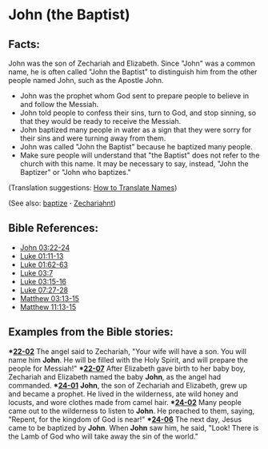 # John (the Baptist) #

## Facts: ##

John was the son of Zechariah and Elizabeth. Since "John" was a common name, he is often called "John the Baptist" to distinguish him from the other people named John, such as the Apostle John.

* John was the prophet whom God sent to prepare people to believe in and follow the Messiah. 
* John told people to confess their sins, turn to God, and stop sinning, so that they would be ready to receive the Messiah. 
* John baptized many people in water as a sign that they were sorry for their sins and were turning away from them.  
* John was called "John the Baptist" because he baptized many people. 
* Make sure people will understand that "the Baptist" does not refer to the church with this name. It may be necessary to say, instead, "John the Baptizer" or "John who baptizes."

(Translation suggestions: [How to Translate Names](https://git.door43.org/Door43/en-ta-translate-vol1/src/master/content/translate_names.md))

(See also: [baptize](../kt/baptize.md) **·** [Zechariahnt](../other/Zechariahnt.md))

 
## Bible References: ##

* [John 03:22-24](https://door43.org/en/bible/notes/jhn/03/22)
* [Luke 01:11-13](https://door43.org/en/bible/notes/luk/01/11)
* [Luke 01:62-63](https://door43.org/en/bible/notes/luk/01/62)
* [Luke 03:7](https://door43.org/en/bible/notes/luk/03/07)
* [Luke 03:15-16](https://door43.org/en/bible/notes/luk/03/15)
* [Luke 07:27-28](https://door43.org/en/bible/notes/luk/07/27)
* [Matthew 03:13-15](https://door43.org/en/bible/notes/mat/03/13)
* [Matthew 11:13-15](https://door43.org/en/bible/notes/mat/11/13)

## Examples from the Bible stories: ##

  __*[22-02](https://door43.org/en/obs/notes/frames/22-02)__ The angel said to Zechariah, "Your wife will have a son. You will name him __John__. He will be filled with the Holy Spirit, and will prepare the people for Messiah!"
  __*[22-07](https://door43.org/en/obs/notes/frames/22-07)__ After Elizabeth gave birth to her baby boy, Zechariah and Elizabeth named the baby __John__, as the angel had commanded. 
  __*[24-01](https://door43.org/en/obs/notes/frames/24-01)__ __John__, the son of Zechariah and Elizabeth, grew up and became a prophet. He lived in the wilderness, ate wild honey and locusts, and wore clothes made from camel hair.
  __*[24-02](https://door43.org/en/obs/notes/frames/24-02)__ Many people came out to the wilderness to listen to __John__. He preached to them, saying, "Repent, for the kingdom of God is near!"
  __*[24-06](https://door43.org/en/obs/notes/frames/24-06)__ The next day, Jesus came to be baptized by __John__. When __John__ saw him, he said, "Look! There is the Lamb of God who will take away the sin of the world."



